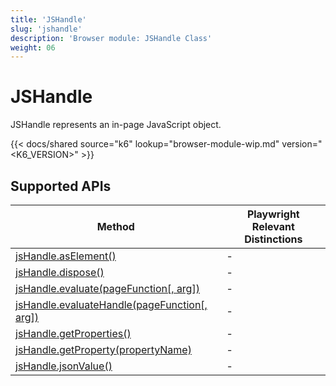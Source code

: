 ```yaml
---
title: 'JSHandle'
slug: 'jshandle'
description: 'Browser module: JSHandle Class'
weight: 06
---
```


# JSHandle

JSHandle represents an in-page JavaScript object.

{{< docs/shared source="k6" lookup="browser-module-wip.md" version="<K6_VERSION>" >}}

## Supported APIs

| Method                                                                                                                                               | Playwright Relevant Distinctions |
| ---------------------------------------------------------------------------------------------------------------------------------------------------- | -------------------------------- |
| <a href="https://playwright.dev/docs/api/class-jshandle#js-handle-as-element" target="_blank" >jsHandle.asElement()</a>                              | -                                |
| <a href="https://playwright.dev/docs/api/class-jshandle#js-handle-dispose" target="_blank" >jsHandle.dispose()</a>                                   | -                                |
| <a href="https://playwright.dev/docs/api/class-jshandle#js-handle-evaluate" target="_blank" >jsHandle.evaluate(pageFunction[, arg])</a>              | -                                |
| <a href="https://playwright.dev/docs/api/class-jshandle#js-handle-evaluate-handle" target="_blank" >jsHandle.evaluateHandle(pageFunction[, arg])</a> | -                                |
| <a href="https://playwright.dev/docs/api/class-jshandle#js-handle-get-properties" target="_blank" >jsHandle.getProperties()</a>                      | -                                |
| <a href="https://playwright.dev/docs/api/class-jshandle#js-handle-get-property" target="_blank" >jsHandle.getProperty(propertyName)</a>              | -                                |
| <a href="https://playwright.dev/docs/api/class-jshandle#js-handle-json-value" target="_blank" >jsHandle.jsonValue()</a>                              | -                                |
